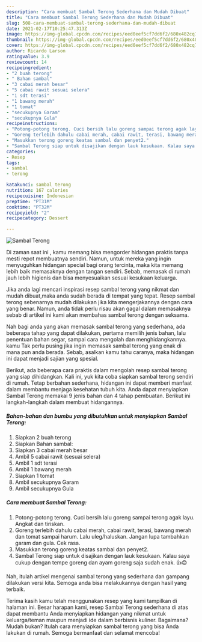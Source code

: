 ```yaml
---
description: "Cara membuat Sambal Terong Sederhana dan Mudah Dibuat"
title: "Cara membuat Sambal Terong Sederhana dan Mudah Dibuat"
slug: 508-cara-membuat-sambal-terong-sederhana-dan-mudah-dibuat
date: 2021-02-17T10:25:47.313Z
image: https://img-global.cpcdn.com/recipes/eed0eef5cf7dd6f2/680x482cq70/sambal-terong-foto-resep-utama.jpg
thumbnail: https://img-global.cpcdn.com/recipes/eed0eef5cf7dd6f2/680x482cq70/sambal-terong-foto-resep-utama.jpg
cover: https://img-global.cpcdn.com/recipes/eed0eef5cf7dd6f2/680x482cq70/sambal-terong-foto-resep-utama.jpg
author: Ricardo Larson
ratingvalue: 3.9
reviewcount: 14
recipeingredient:
- "2 buah terong"
- " Bahan sambal"
- "3 cabai merah besar"
- "5 cabai rawit sesuai selera"
- "1 sdt terasi"
- "1 bawang merah"
- "1 tomat"
- "secukupnya Garam"
- "secukupnya Gula"
recipeinstructions:
- "Potong-potong terong. Cuci bersih lalu goreng sampai terong agak layu. Angkat dan tiriskan."
- "Goreng terlebih dahulu cabai merah, cabai rawit, terasi, bawang merah dan tomat sampai harum. Lalu uleg/haluskan. Jangan lupa tambahkan garam dan gula. Cek rasa."
- "Masukkan terong goreng keatas sambal dan penyet2."
- "Sambal Terong siap untuk disajikan dengan lauk kesukaan. Kalau saya cukup dengan tempe goreng dan ayam goreng saja sudah enak. 👍😊"
categories:
- Resep
tags:
- sambal
- terong

katakunci: sambal terong 
nutrition: 167 calories
recipecuisine: Indonesian
preptime: "PT31M"
cooktime: "PT32M"
recipeyield: "2"
recipecategory: Dessert

---
```



![Sambal Terong](https://img-global.cpcdn.com/recipes/eed0eef5cf7dd6f2/680x482cq70/sambal-terong-foto-resep-utama.jpg)

Di zaman  saat ini , kamu memang bisa mengorder hidangan praktis tanpa mesti repot membuatnya sendiri. Namun, untuk mereka yang ingin menyuguhkan hidangan special bagi orang tercinta, maka kita memang lebih baik memasaknya dengan tangan sendiri. Sebab, memasak di rumah jauh lebih higienis dan bisa menyesuaikan sesuai kesukaan keluarga.

Jika anda lagi mencari inspirasi resep sambal terong yang nikmat dan mudah dibuat,maka anda sudah berada di tempat yang tepat. Resep sambal terong  sebenarnya mudah dilakukan jika kita mengerjakannya dengan cara yang benar. Namun, anda tidak perlu risau akan gagal dalam memasaknya 
sebab di artikel ini kami akan membahas sambal terong dengan seksama.  



Nah bagi anda yang akan memasak sambal terong yang sederhana, ada beberapa tahap yang dapat dilakukan, pertama memilih jenis bahan, lalu penentuan bahan segar, sampai cara mengolah dan menghidangkannya. kamu Tak perlu pusing jika ingin memasak sambal terong yang enak di mana pun anda berada. Sebab, asalkan kamu  tahu caranya, maka hidangan ini dapat menjadi sajian yang spesial.

Berikut, ada beberapa cara praktis  dalam mengolah resep sambal terong yang siap dihidangkan. Kali ini, yuk kita coba siapkan sambal terong sendiri di rumah. Tetap berbahan sederhana, hidangan ini dapat memberi manfaat dalam membantu menjaga kesehatan tubuh kita. Anda dapat menyiapkan Sambal Terong memakai 9 jenis bahan dan 4 tahap pembuatan. Berikut ini langkah-langkah dalam membuat hidangannya.

<!--inarticleads1-->

##### Bahan-bahan dan bumbu yang dibutuhkan untuk menyiapkan Sambal Terong:

1. Siapkan 2 buah terong
1. Siapkan  Bahan sambal:
1. Siapkan 3 cabai merah besar
1. Ambil 5 cabai rawit (sesuai selera)
1. Ambil 1 sdt terasi
1. Ambil 1 bawang merah
1. Siapkan 1 tomat
1. Ambil secukupnya Garam
1. Ambil secukupnya Gula




<!--inarticleads2-->

##### Cara membuat Sambal Terong:

1. Potong-potong terong. Cuci bersih lalu goreng sampai terong agak layu. Angkat dan tiriskan.
1. Goreng terlebih dahulu cabai merah, cabai rawit, terasi, bawang merah dan tomat sampai harum. Lalu uleg/haluskan. Jangan lupa tambahkan garam dan gula. Cek rasa.
1. Masukkan terong goreng keatas sambal dan penyet2.
1. Sambal Terong siap untuk disajikan dengan lauk kesukaan. Kalau saya cukup dengan tempe goreng dan ayam goreng saja sudah enak. 👍😊




Nah, itulah artikel mengenai  sambal terong  yang sederhana dan gampang dilakukan versi kita. Semoga anda bisa melakukannya dengan hasil yang terbaik. 

Terima kasih kamu telah menggunakan resep yang kami tampilkan di halaman ini. Besar harapan kami, resep  Sambal Terong sederhana di atas dapat membantu Anda menyiapkan hidangan yang nikmat untuk keluarga/teman maupun menjadi ide dalam berbisnis kuliner. Bagaimana? Mudah bukan? Itulah cara menyiapkan sambal terong yang bisa Anda lakukan di rumah. Semoga bermanfaat dan selamat mencoba!

